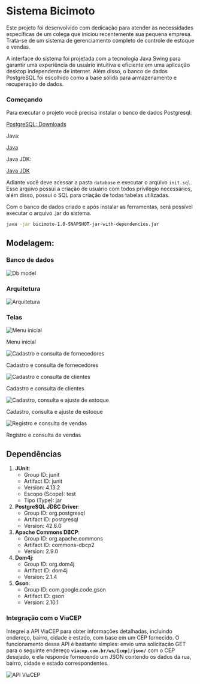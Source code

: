 # Sistema Bicimoto

Este projeto foi desenvolvido com dedicação para atender às necessidades específicas de um colega que iniciou recentemente sua pequena empresa. Trata-se de um sistema de gerenciamento completo de controle de estoque e vendas. 

A interface do sistema foi projetada com a tecnologia Java Swing para garantir uma experiência de usuário intuitiva e eficiente em uma aplicação desktop independente de internet. Além disso, o banco de dados PostgreSQL foi escolhido como a base sólida para armazenamento e recuperação de dados.

### Começando

Para executar o projeto você precisa instalar o banco de dados Postgresql:

[PostgreSQL: Downloads](https://www.postgresql.org/download/)

Java:

[Java](https://www.java.com/en/download/)

Java JDK:

[Java JDK](https://www.oracle.com/java/technologies/downloads/)

Adiante você deve acessar a pasta `database` e executar o arquivo `init.sql`. Esse arquivo possui a criação de usuário com todos privilégio necessários, além disso, possui o SQL para criação de todas tabelas utilizadas.

Com o banco de dados criado e após instalar  as ferramentas, será possível executar o arquivo .jar do sistema.

```bash
java -jar bicimoto-1.0-SNAPSHOT-jar-with-dependencies.jar
```

## Modelagem:

### Banco de dados

![Db model](Imgs/db_model.png)

### Arquitetura

![Arquitetura](Imgs/arquitetura.png)

### Telas

![Menu inicial](Imgs/menu_inicial.png)

Menu inicial

![Cadastro e consulta de fornecedores](Imgs/fornecedor.png)

Cadastro e consulta de fornecedores

![Cadastro e consulta de clientes](Imgs/cliente.png)

Cadastro e consulta de clientes

![Cadastro, consulta e ajuste de estoque](Imgs/produto.png)

Cadastro, consulta e ajuste de estoque

![Registro e consulta de vendas](Imgs/venda.png)

Registro e consulta de vendas

## Dependências

1. **JUnit**:
    - Group ID: junit
    - Artifact ID: junit
    - Version: 4.13.2
    - Escopo (Scope): test
    - Tipo (Type): jar
2. **PostgreSQL JDBC Driver**:
    - Group ID: org.postgresql
    - Artifact ID: postgresql
    - Version: 42.6.0
3. **Apache Commons DBCP**:
    - Group ID: org.apache.commons
    - Artifact ID: commons-dbcp2
    - Version: 2.9.0
4. **Dom4j**:
    - Group ID: org.dom4j
    - Artifact ID: dom4j
    - Version: 2.1.4
5. **Gson**:
    - Group ID: com.google.code.gson
    - Artifact ID: gson
    - Version: 2.10.1
    

### Integração com o ViaCEP

Integrei a API ViaCEP para obter informações detalhadas, incluindo endereço, bairro, cidade e estado, com base em um CEP fornecido. O funcionamento dessa API é bastante simples: envio uma solicitação GET para o seguinte endereço **`viacep.com.br/ws/[cep]/json/`** com o CEP desejado, e ela responde fornecendo um JSON contendo os dados da rua, bairro, cidade e estado correspondentes.

![API ViaCEP](Imgs/git_cep.gif)